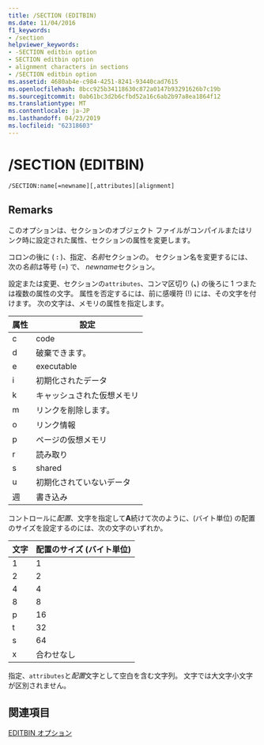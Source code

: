 ```yaml
---
title: /SECTION (EDITBIN)
ms.date: 11/04/2016
f1_keywords:
- /section
helpviewer_keywords:
- -SECTION editbin option
- SECTION editbin option
- alignment characters in sections
- /SECTION editbin option
ms.assetid: 4680ab4e-c984-4251-8241-93440cad7615
ms.openlocfilehash: 8bcc925b34118630c872a0147b93291626b7c19b
ms.sourcegitcommit: 0ab61bc3d2b6cfbd52a16c6ab2b97a8ea1864f12
ms.translationtype: MT
ms.contentlocale: ja-JP
ms.lasthandoff: 04/23/2019
ms.locfileid: "62318603"
---
```

# <a name="section-editbin"></a>/SECTION (EDITBIN)

```
/SECTION:name[=newname][,attributes][alignment]
```

## <a name="remarks"></a>Remarks

このオプションは、セクションのオブジェクト ファイルがコンパイルまたはリンク時に設定された属性、セクションの属性を変更します。

コロンの後に ( **:** )、指定、*名前*セクションの。 セクション名を変更するには、次の*名前*は等号 (=) で、 *newname*セクション。

設定または変更、セクションの`attributes`、コンマ区切り (**、**) の後ろに 1 つまたは複数の属性の文字。 属性を否定するには、前に感嘆符 (!) には、その文字を付けます。 次の文字は、メモリの属性を指定します。

|属性|設定|
|---------------|-------------|
|c|code|
|d|破棄できます。|
|e|executable|
|i|初期化されたデータ|
|k|キャッシュされた仮想メモリ|
|m|リンクを削除します。|
|o|リンク情報|
|p|ページの仮想メモリ|
|r|読み取り|
|s|shared|
|u|初期化されていないデータ|
|週|書き込み|

コントロールに*配置*、文字を指定して**A**続けて次のように、(バイト単位) の配置のサイズを設定するのには、次の文字のいずれか。

|文字|配置のサイズ (バイト単位)|
|---------------|-----------------------------|
|1|1|
|2|2|
|4|4|
|8|8|
|p|16|
|t|32|
|s|64|
|x|合わせなし|

指定、`attributes`と*配置*文字として空白を含む文字列。 文字では大文字小文字が区別されません。

## <a name="see-also"></a>関連項目

[EDITBIN オプション](editbin-options.md)
